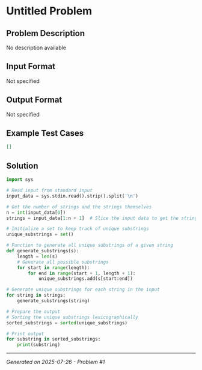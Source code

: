# Untitled Problem

## Problem Description
No description available

## Input Format
Not specified

## Output Format
Not specified

## Example Test Cases
```json
[]
```

## Solution
```python
import sys

# Read input from standard input
input_data = sys.stdin.read().strip().split('\n')

# Get the number of strings and the strings themselves
n = int(input_data[0])
strings = input_data[1:n + 1]  # Slice the input data to get the strings

# Initialize a set to keep track of unique substrings
unique_substrings = set()

# Function to generate all unique substrings of a given string
def generate_substrings(s):
    length = len(s)
    # Generate all possible substrings
    for start in range(length):
        for end in range(start + 1, length + 1):
            unique_substrings.add(s[start:end])

# Generate unique substrings for each string in the input
for string in strings:
    generate_substrings(string)

# Prepare the output
# Sorting the unique substrings lexicographically
sorted_substrings = sorted(unique_substrings)

# Print output
for substring in sorted_substrings:
    print(substring)
```

---
*Generated on 2025-07-26 - Problem #1*